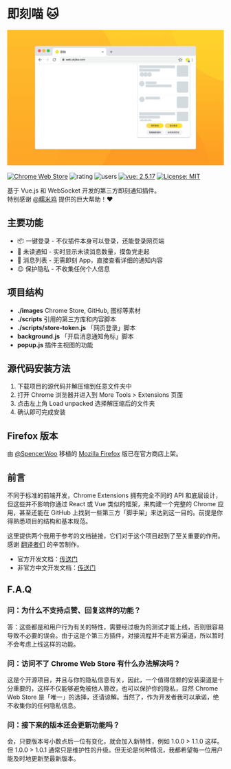 # 即刻喵 🐱

![Chrome Store](./images/chrome_1@2x.jpg)

[![Chrome Web Store](https://img.shields.io/chrome-web-store/v/gahlkoaglgmbpjoecaahganpccafojaa.svg)](https://chrome.google.com/webstore/detail/jike-web-qr/gahlkoaglgmbpjoecaahganpccafojaa?hl=zh-CN)
![rating](https://img.shields.io/chrome-web-store/stars/gahlkoaglgmbpjoecaahganpccafojaa.svg)
![users](https://img.shields.io/chrome-web-store/users/gahlkoaglgmbpjoecaahganpccafojaa.svg)
[![vue: 2.5.17](https://img.shields.io/badge/vue-2.5.17-green.svg)](https://cn.vuejs.org/v2/guide/installation.html)
[![License: MIT](https://img.shields.io/github/license/mashape/apistatus.svg)](https://opensource.org/licenses/MIT)

基于 Vue.js 和 WebSocket 开发的第三方即刻通知插件。  
特别感谢 [@糯米鸡](http://m.okjike.com/user/viko16) 提供的巨大帮助！️❤️

## 主要功能

* 📦 一键登录 - 不仅插件本身可以登录，还能登录网页端
* 📡 未读通知 - 实时显示未读消息数量，摸鱼党走起
* 🚀 消息列表 - 无需即刻 App，直接查看详细的通知内容
* 😉 保护隐私 - 不收集任何个人信息

## 项目结构

* **./images** Chrome Store, GitHub, 图标等素材
* **./scripts** 引用的第三方库和内容脚本
* **./scripts/store-token.js** 「网页登录」脚本
* **background.js** 「开启消息通知角标」脚本
* **popup.js** 插件主视图的功能

## 源代码安装方法

1. 下载项目的源代码并解压缩到任意文件夹中
2. 打开 Chrome 浏览器并进入到 More Tools > Extensions 页面
3. 点击左上角 Load unpacked 选择解压缩后的文件夹
4. 确认即可完成安装

## Firefox 版本

由 [@SpencerWoo](https://github.com/spencerwoo98) 移植的 [Mozilla Firefox](https://github.com/spencerwoo98/jike-meow) 版已在官方商店上架。

## 前言

不同于标准的前端开发，Chrome Extensions 拥有完全不同的 API 和底层设计，但这些并不影响你通过 React 或 Vue 类似的框架，来构建一个完整的 Chrome 应用，甚至还能在 GitHub 上找到一些第三方「脚手架」来达到这一目的。前提是你得熟悉项目的结构和基本规范。

这里提供两个我用于参考的文档链接，它们对于这个项目起到了至关重要的作用。感谢 [翻译者们](https://plus.google.com/+Crxdoc-zhAppspot) 的辛苦制作。

* 官方开发文档：[传送门](https://developer.chrome.com/extensions)
* 非官方中文开发文档：[传送门](https://crxdoc-zh.appspot.com/extensions)

## F.A.Q

### 问：为什么不支持点赞、回复这样的功能？

答：这些都是和用户行为有关的特性，需要经过极为的测试才能上线，否则很容易导致不必要的误会。由于这是个第三方插件，对接流程并不走官方渠道，所以暂时不会考虑上线这样的功能。

### 问：访问不了 Chrome Web Store 有什么办法解决吗？

这是个开源项目，并且与你的隐私信息有关，因此，一个值得信赖的安装渠道是十分重要的，这样不仅能够避免被他人篡改，也可以保护你的隐私，显然 Chrome Web Store 是「唯一」的选择，还请谅解。当然了，作为开发者我可以承诺，绝不收集你的任何隐私信息。

### 问：接下来的版本还会更新功能吗？

会，只要版本号小数点后一位有变化，就会加入新特性，例如 1.0.0 > 1.1.0 这样。但 1.0.0 > 1.0.1 通常只是维护性的升级。但无论是何种情况，我都希望每一位用户能及时地更新至最新版本。